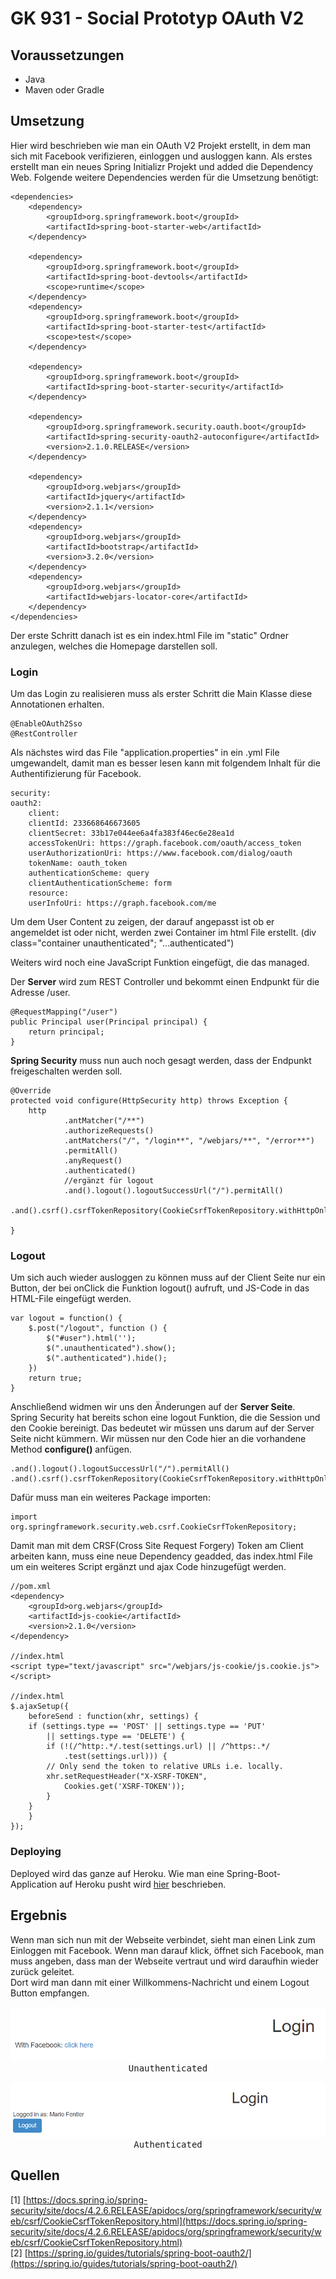 # GK 931 - Social Prototyp OAuth V2

## Voraussetzungen
- Java
- Maven oder Gradle

## Umsetzung
Hier wird beschrieben wie man ein OAuth V2 Projekt erstellt, in dem man sich mit Facebook verifizieren, einloggen und ausloggen kann.
Als erstes erstellt man ein neues Spring Initializr Projekt und added die Dependency Web. Folgende weitere Dependencies werden für die Umsetzung benötigt:  

    <dependencies>
        <dependency>
            <groupId>org.springframework.boot</groupId>
            <artifactId>spring-boot-starter-web</artifactId>
        </dependency>

        <dependency>
            <groupId>org.springframework.boot</groupId>
            <artifactId>spring-boot-devtools</artifactId>
            <scope>runtime</scope>
        </dependency>
        <dependency>
            <groupId>org.springframework.boot</groupId>
            <artifactId>spring-boot-starter-test</artifactId>
            <scope>test</scope>
        </dependency>

        <dependency>
            <groupId>org.springframework.boot</groupId>
            <artifactId>spring-boot-starter-security</artifactId>
        </dependency>

        <dependency>
            <groupId>org.springframework.security.oauth.boot</groupId>
            <artifactId>spring-security-oauth2-autoconfigure</artifactId>
            <version>2.1.0.RELEASE</version>
        </dependency>

        <dependency>
            <groupId>org.webjars</groupId>
            <artifactId>jquery</artifactId>
            <version>2.1.1</version>
        </dependency>
        <dependency>
            <groupId>org.webjars</groupId>
            <artifactId>bootstrap</artifactId>
            <version>3.2.0</version>
        </dependency>
        <dependency>
            <groupId>org.webjars</groupId>
            <artifactId>webjars-locator-core</artifactId>
        </dependency>
    </dependencies>

Der erste Schritt danach ist es ein index.html File im "static" Ordner anzulegen, welches die Homepage darstellen soll.

### Login
Um das Login zu realisieren muss als erster Schritt die Main Klasse diese Annotationen erhalten.  

    @EnableOAuth2Sso
    @RestController
Als nächstes wird das File "application.properties" in ein .yml File umgewandelt, damit man es besser lesen kann mit folgendem Inhalt für die Authentifizierung für Facebook.  

    security:
    oauth2:
        client:
        clientId: 233668646673605
        clientSecret: 33b17e044ee6a4fa383f46ec6e28ea1d
        accessTokenUri: https://graph.facebook.com/oauth/access_token
        userAuthorizationUri: https://www.facebook.com/dialog/oauth
        tokenName: oauth_token
        authenticationScheme: query
        clientAuthenticationScheme: form
        resource:
        userInfoUri: https://graph.facebook.com/me
Um dem User Content zu zeigen, der darauf angepasst ist ob er angemeldet ist oder nicht, werden zwei Container im html File erstellt. (div class="container unauthenticated"; "...authenticated")  

Weiters wird noch eine JavaScript Funktion eingefügt, die das managed.  

Der __Server__ wird zum REST Controller und bekommt einen Endpunkt für die Adresse /user.

    @RequestMapping("/user")
    public Principal user(Principal principal) {
        return principal;
    }
__Spring Security__ muss nun auch noch gesagt werden, dass der Endpunkt freigeschalten werden soll.  

    @Override
    protected void configure(HttpSecurity http) throws Exception {
        http
                .antMatcher("/**")
                .authorizeRequests()
                .antMatchers("/", "/login**", "/webjars/**", "/error**")
                .permitAll()
                .anyRequest()
                .authenticated()
                //ergänzt für logout
                .and().logout().logoutSuccessUrl("/").permitAll()
                .and().csrf().csrfTokenRepository(CookieCsrfTokenRepository.withHttpOnlyFalse());

    }
### Logout
Um sich auch wieder ausloggen zu können muss auf der Client Seite nur ein Button, der bei onClick die Funktion logout() aufruft, und JS-Code in das HTML-File eingefügt werden.  

    var logout = function() {
        $.post("/logout", function () {
            $("#user").html('');
            $(".unauthenticated").show();
            $(".authenticated").hide();
        })
        return true;
    }
Anschließend widmen wir uns den Änderungen auf der __Server Seite__.  
Spring Security hat bereits schon eine logout Funktion, die die Session und den Cookie bereinigt. Das bedeutet wir müssen uns darum auf der Server Seite nicht kümmern. Wir müssen nur den Code hier an die vorhandene Method __configure()__ anfügen.  

    .and().logout().logoutSuccessUrl("/").permitAll()
    .and().csrf().csrfTokenRepository(CookieCsrfTokenRepository.withHttpOnlyFalse());
Dafür muss man ein weiteres Package importen:

    import org.springframework.security.web.csrf.CookieCsrfTokenRepository;
Damit man mit dem CRSF(Cross Site Request Forgery) Token am Client arbeiten kann, muss eine neue Dependency geadded, das index.html File um ein weiteres Script ergänzt und ajax Code hinzugefügt werden.  

    //pom.xml
    <dependency>
        <groupId>org.webjars</groupId>
        <artifactId>js-cookie</artifactId>
        <version>2.1.0</version>
    </dependency>

    //index.html
    <script type="text/javascript" src="/webjars/js-cookie/js.cookie.js"></script>

    //index.html
    $.ajaxSetup({
        beforeSend : function(xhr, settings) {
        if (settings.type == 'POST' || settings.type == 'PUT'
            || settings.type == 'DELETE') {
            if (!(/^http:.*/.test(settings.url) || /^https:.*/
                .test(settings.url))) {
            // Only send the token to relative URLs i.e. locally.
            xhr.setRequestHeader("X-XSRF-TOKEN",
                Cookies.get('XSRF-TOKEN'));
            }
        }
        }
    });
### Deploying
Deployed wird das ganze auf Heroku. Wie man eine Spring-Boot-Application auf Heroku pusht wird [hier](https://dzone.com/articles/spring-boot-heroku-and-cicd) beschrieben.
## Ergebnis
Wenn man sich nun mit der Webseite verbindet, sieht man einen Link zum Einloggen mit Facebook. Wenn man darauf klick, öffnet sich Facebook, man muss angeben, dass man der Webseite vertraut und wird daraufhin wieder zurück geleitet.  
Dort wird man dann mit einer Willkommens-Nachricht und einem Logout Button empfangen.  

<center>
<kbd>

![Login](images/login.png)  
</kbd>
Unauthenticated

</center>  

<center>  
<kbd>

![Logout](images/logout.png)
</kbd>
Authenticated
</center>

## Quellen
[1] [https://docs.spring.io/spring-security/site/docs/4.2.6.RELEASE/apidocs/org/springframework/security/web/csrf/CookieCsrfTokenRepository.html](https://docs.spring.io/spring-security/site/docs/4.2.6.RELEASE/apidocs/org/springframework/security/web/csrf/CookieCsrfTokenRepository.html)  
[2] [https://spring.io/guides/tutorials/spring-boot-oauth2/](https://spring.io/guides/tutorials/spring-boot-oauth2/)